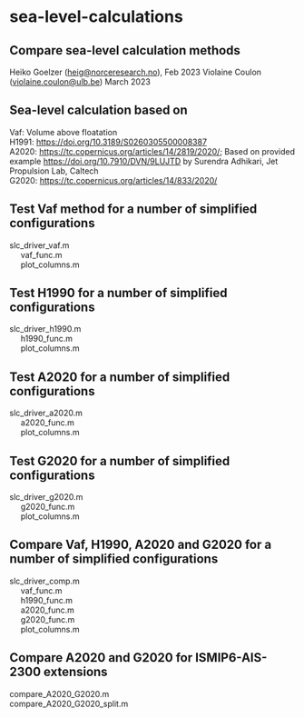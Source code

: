 # sea-level-calculations
## Compare sea-level calculation methods

Heiko Goelzer (heig@norceresearch.no), Feb 2023
Violaine Coulon (violaine.coulon@ulb.be) March 2023 

## Sea-level calculation based on 
Vaf: Volume above floatation <br> 
H1991: https://doi.org/10.3189/S0260305500008387 <br>
A2020: https://tc.copernicus.org/articles/14/2819/2020/; Based on provided example https://doi.org/10.7910/DVN/9LUJTD by Surendra Adhikari, Jet Propulsion Lab, Caltech <br>
G2020: https://tc.copernicus.org/articles/14/833/2020/ <br>

## Test Vaf method for a number of simplified configurations
slc_driver_vaf.m <br>
&nbsp;&nbsp;&nbsp;&nbsp;  vaf_func.m <br>
&nbsp;&nbsp;&nbsp;&nbsp;  plot_columns.m <br>

## Test H1990 for a number of simplified configurations
slc_driver_h1990.m <br>
&nbsp;&nbsp;&nbsp;&nbsp;  h1990_func.m <br>
&nbsp;&nbsp;&nbsp;&nbsp;  plot_columns.m <br>

## Test A2020 for a number of simplified configurations
slc_driver_a2020.m <br>
&nbsp;&nbsp;&nbsp;&nbsp;  a2020_func.m <br>
&nbsp;&nbsp;&nbsp;&nbsp;  plot_columns.m <br>

## Test G2020 for a number of simplified configurations
slc_driver_g2020.m <br>
&nbsp;&nbsp;&nbsp;&nbsp;  g2020_func.m <br>
&nbsp;&nbsp;&nbsp;&nbsp;  plot_columns.m <br>


## Compare Vaf, H1990, A2020 and G2020 for a number of simplified configurations
slc_driver_comp.m <br>
&nbsp;&nbsp;&nbsp;&nbsp;  vaf_func.m <br>
&nbsp;&nbsp;&nbsp;&nbsp;  h1990_func.m <br>
&nbsp;&nbsp;&nbsp;&nbsp;  a2020_func.m <br>
&nbsp;&nbsp;&nbsp;&nbsp;  g2020_func.m <br>
&nbsp;&nbsp;&nbsp;&nbsp;  plot_columns.m <br>

## Compare A2020 and G2020 for ISMIP6-AIS-2300 extensions
compare_A2020_G2020.m  <br>
compare_A2020_G2020_split.m <br>


